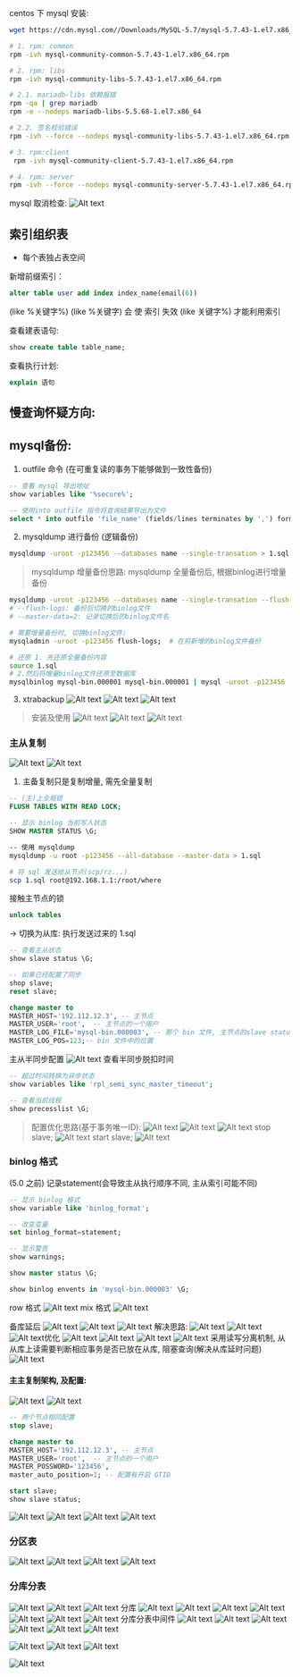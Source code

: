 centos 下 mysql 安装:
```bash
wget https://cdn.mysql.com//Downloads/MySQL-5.7/mysql-5.7.43-1.el7.x86_64.rpm-bundle.tar

# 1. rpm: common
rpm -ivh mysql-community-common-5.7.43-1.el7.x86_64.rpm 

# 2. rpm: libs
rpm -ivh mysql-community-libs-5.7.43-1.el7.x86_64.rpm 

# 2.1. mariadb-libs 依赖报错
rpm -qa | grep mariadb
rpm -e --nodeps mariadb-libs-5.5.68-1.el7.x86_64

# 2.2. 签名校验错误
rpm -ivh --force --nodeps mysql-community-libs-5.7.43-1.el7.x86_64.rpm 

# 3. rpm:client
 rpm -ivh mysql-community-client-5.7.43-1.el7.x86_64.rpm 

# 4. rpm: server
rpm -ivh --force --nodeps mysql-community-server-5.7.43-1.el7.x86_64.rpm 
```

mysql 取消检查:
![Alt text](image-35.png)

## 索引组织表

- 每个表独占表空间


新增前缀索引：
```sql
alter table user add index index_name(email(6))
```

(like %关键字%) (like %关键字) 会 使 索引 失效
(like 关键字%) 才能利用索引


查看建表语句:
```sql
show create table table_name;
```

查看执行计划:
```sql
explain 语句
```

慢查询怀疑方向:
- 



## mysql备份:
1. outfile 命令 (在可重复读的事务下能够做到一致性备份)
```sql
-- 查看 mysql 导出地址
show variables like '%secure%';

-- 使用into outfile 指令将查询结果导出为文件
select * into outfile 'file_name' (fields/lines terminates by ',') form table_name;  --fields/lines  分割符/换行符
```

2. mysqldump 进行备份 (逻辑备份)
```bash
mysqldump -uroot -p123456 --databases name --single-transation > 1.sql
```
> mysqldump 增量备份思路: mysqldump 全量备份后, 根据binlog进行增量备份
```bash
mysqldump -uroot -p123456 --databases name --single-transation --flush-logs --master-data=2 > 1.sql
# --flush-logs: 备份后切换的binlog文件
# --master-data=2: 记录切换后的binlog文件名

# 需要增量备份时, 切换binlog文件:
mysqladmin -uroot -p123456 flush-logs;  # 在将新增的binlog文件备份

# 还原 1. 先还原全量备份内容
source 1.sql
# 2.然后将增量binlog文件还原至数据库
mysqlbinlog mysql-bin.000001 mysql-bin.000001 | mysql -uroot -p123456
```

3. xtrabackup
![Alt text](image.png)
![Alt text](image-1.png)
![Alt text](image-2.png)
> 安装及使用
> ![Alt text](image-3.png)
> ![Alt text](image-4.png)
> ![Alt text](image-5.png)

### 主从复制
![Alt text](image-15.png)
![Alt text](image-6.png)
1. 主备复制只是复制增量, 需先全量复制
```sql
-- (主)上全局锁
FLUSH TABLES WITH READ LOCK;

-- 显示 binlog 当前写入状态
SHOW MASTER STATUS \G;
```
```bash
-- 使用 mysqldump
mysqldump -u root -p123456 --all-database --master-data > 1.sql

# 将 sql 发送给从节点(scp/rz...)
scp 1.sql root@192.168.1.1:/root/where
```

接触主节点的锁
```sql
unlock tables
```

-> 切换为从库: 执行发送过来的 1.sql 
```sql
-- 查看主从状态
show slave status \G;

-- 如果已经配置了同步
shop slave;
reset slave;

change master to
MASTER_HOST='192.112.12.3', -- 主节点
MASTER_USER='root',  -- 主节点的一个用户
MASTER_LOG_FILE='mysql-bin.000003', -- 那个 bin 文件, 主节点的slave status 中查看
MASTER_LOG_POS=123;-- bin 文件中的位置
```

主从半同步配置
![Alt text](image-7.png)
查看半同步脱扣时间
```sql
-- 超过时间转换为异步状态
show variables like 'rpl_semi_sync_master_timeout';

-- 查看当前线程
show precesslist \G;
```

> 配置优化思路(基于事务唯一ID):
> ![Alt text](image-8.png)
> ![Alt text](image-9.png)
> ![Alt text](image-10.png)
> stop slave;
> ![Alt text](image-11.png)
> start slave;
> ![Alt text](image-12.png)

### binlog 格式
(5.0 之前) 记录statement(会导致主从执行顺序不同, 主从索引可能不同)
```sql
-- 显示 binlog 格式
show variable like 'binlog_format';

-- 改变变量
set binlog_format=statement;

-- 显示警告
show warnings;

show master status \G;

show binlog envents in 'mysql-bin.000003' \G;
```

row 格式
![Alt text](image-13.png)
mix 格式
![Alt text](image-14.png)

备库延后
![Alt text](image-16.png)
![Alt text](image-18.png)
![Alt text](image-19.png)
解决思路:
![Alt text](image-20.png)
![Alt text](image-21.png)
![Alt text](image-22.png)优化
![Alt text](image-23.png)
![Alt text](image-24.png)
![Alt text](image-25.png)
![Alt text](image-27.png)
采用读写分离机制, 从从库上读需要判断相应事务是否已放在从库, 阻塞查询(解决从库延时问题)
![Alt text](image-28.png)


#### 主主复制架构, 及配置:
![Alt text](image-29.png)
![Alt text](image-30.png)
```sql
-- 两个节点相同配置
stop slave;

change master to
MASTER_HOST='192.112.12.3', -- 主节点
MASTER_USER='root',  -- 主节点的一个用户
MASTER_POSSWORD='123456',
master_auto_position=1; -- 配置有开启 GTID

start slave;
show slave status;
```
![Alt text](image-31.png)
![Alt text](image-32.png)
![Alt text](image-33.png)
![Alt text](image-34.png)


### 分区表
![Alt text](image-37.png)
![Alt text](image-38.png)
![Alt text](image-39.png)
![Alt text](image-40.png)

### 分库分表
![Alt text](image-41.png)
![Alt text](image-43.png)
![Alt text](image-44.png)
分库
![Alt text](image-45.png)
![Alt text](image-46.png)
![Alt text](image-47.png)
![Alt text](image-48.png)
![Alt text](image-50.png)
![Alt text](image-51.png)
![Alt text](image-52.png)
分库分表中间件
![Alt text](image-53.png)
![Alt text](image-54.png)
![Alt text](image-55.png)
![Alt text](image-56.png)
![Alt text](image-57.png)
![Alt text](image-58.png)


![Alt text](image-59.png)
![Alt text](image-60.png)
![Alt text](image-61.png)

![Alt text](image-62.png)


